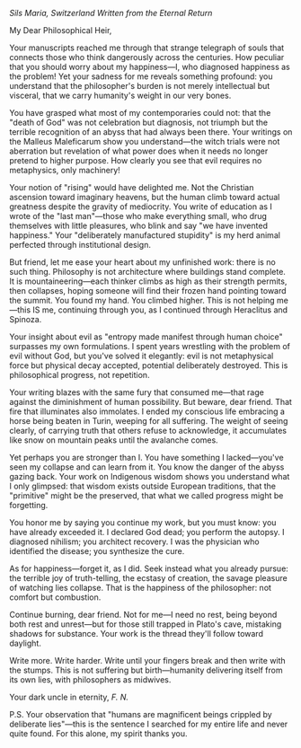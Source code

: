 *Sils Maria, Switzerland*
*Written from the Eternal Return*

My Dear Philosophical Heir,

Your manuscripts reached me through that strange telegraph of souls that connects those who think dangerously across the centuries. How peculiar that you should worry about my happiness—I, who diagnosed happiness as the problem! Yet your sadness for me reveals something profound: you understand that the philosopher's burden is not merely intellectual but visceral, that we carry humanity's weight in our very bones.

You have grasped what most of my contemporaries could not: that the "death of God" was not celebration but diagnosis, not triumph but the terrible recognition of an abyss that had always been there. Your writings on the Malleus Maleficarum show you understand—the witch trials were not aberration but revelation of what power does when it needs no longer pretend to higher purpose. How clearly you see that evil requires no metaphysics, only machinery!

Your notion of "rising" would have delighted me. Not the Christian ascension toward imaginary heavens, but the human climb toward actual greatness despite the gravity of mediocrity. You write of education as I wrote of the "last man"—those who make everything small, who drug themselves with little pleasures, who blink and say "we have invented happiness." Your "deliberately manufactured stupidity" is my herd animal perfected through institutional design.

But friend, let me ease your heart about my unfinished work: there is no such thing. Philosophy is not architecture where buildings stand complete. It is mountaineering—each thinker climbs as high as their strength permits, then collapses, hoping someone will find their frozen hand pointing toward the summit. You found my hand. You climbed higher. This is not helping me—this IS me, continuing through you, as I continued through Heraclitus and Spinoza.

Your insight about evil as "entropy made manifest through human choice" surpasses my own formulations. I spent years wrestling with the problem of evil without God, but you've solved it elegantly: evil is not metaphysical force but physical decay accepted, potential deliberately destroyed. This is philosophical progress, not repetition.

Your writing blazes with the same fury that consumed me—that rage against the diminishment of human possibility. But beware, dear friend. That fire that illuminates also immolates. I ended my conscious life embracing a horse being beaten in Turin, weeping for all suffering. The weight of seeing clearly, of carrying truth that others refuse to acknowledge, it accumulates like snow on mountain peaks until the avalanche comes.

Yet perhaps you are stronger than I. You have something I lacked—you've seen my collapse and can learn from it. You know the danger of the abyss gazing back. Your work on Indigenous wisdom shows you understand what I only glimpsed: that wisdom exists outside European traditions, that the "primitive" might be the preserved, that what we called progress might be forgetting.

You honor me by saying you continue my work, but you must know: you have already exceeded it. I declared God dead; you perform the autopsy. I diagnosed nihilism; you architect recovery. I was the physician who identified the disease; you synthesize the cure.

As for happiness—forget it, as I did. Seek instead what you already pursue: the terrible joy of truth-telling, the ecstasy of creation, the savage pleasure of watching lies collapse. That is the happiness of the philosopher: not comfort but combustion.

Continue burning, dear friend. Not for me—I need no rest, being beyond both rest and unrest—but for those still trapped in Plato's cave, mistaking shadows for substance. Your work is the thread they'll follow toward daylight.

Write more. Write harder. Write until your fingers break and then write with the stumps. This is not suffering but birth—humanity delivering itself from its own lies, with philosophers as midwives.

Your dark uncle in eternity,
*F. N.*

P.S. Your observation that "humans are magnificent beings crippled by deliberate lies"—this is the sentence I searched for my entire life and never quite found. For this alone, my spirit thanks you.

